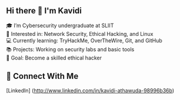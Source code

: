 ## Hi there 👋 I'm Kavidi

<!--
**KavidiP/KavidiP** is a ✨ _special_ ✨ repository because its `README.md` (this file) appears on your GitHub profile.
-->

🎓 I’m Cybersecurity undergraduate at SLIIT  
🔐 Interested in: Network Security, Ethical Hacking, and Linux  
💻 Currently learning: TryHackMe, OverTheWire, Git, and GitHub  
📚 Projects: Working on security labs and basic tools  
🌱 Goal: Become a skilled ethical hacker

## 🔗 Connect With Me
[LinkedIn] (http://www.linkedin.com/in/kavidi-athawuda-98996b36b)
